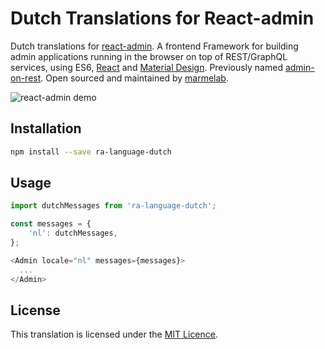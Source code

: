# Dutch Translations for React-admin

Dutch translations for [react-admin](https://github.com/marmelab/react-admin). A frontend Framework for building admin applications running in the browser on top of REST/GraphQL services, using ES6, [React](https://facebook.github.io/react/) and [Material Design](https://material.io/). Previously named [admin-on-rest](https://github.com/marmelab/admin-on-rest). Open sourced and maintained by [marmelab](https://marmelab.com/).

![react-admin demo](https://camo.githubusercontent.com/8f45adbef8ce38b97bbf6e5492da0685d4d273d4/68747470733a2f2f6d61726d656c61622e636f6d2f72656163742d61646d696e2f696d672f72656163742d61646d696e2d64656d6f2d7374696c6c2e706e67)

## Installation

```sh
npm install --save ra-language-dutch
```

## Usage

```js
import dutchMessages from 'ra-language-dutch';

const messages = {
    'nl': dutchMessages,
};

<Admin locale="nl" messages={messages}>
  ...
</Admin>
```

## License

This translation is licensed under the [MIT Licence](LICENSE).
